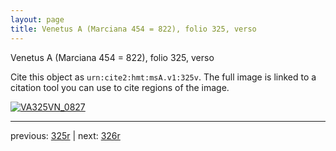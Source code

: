 ```yaml
---
layout: page
title: Venetus A (Marciana 454 = 822), folio 325, verso
---
```


Venetus A (Marciana 454 = 822), folio 325, verso

Cite this object as `urn:cite2:hmt:msA.v1:325v`.  The full image is linked to a citation tool you can use to cite regions of the image.

[![VA325VN_0827](http://www.homermultitext.org/iipsrv?IIIF=/project/homer/pyramidal/deepzoom/hmt/vaimg/2017a/VA325VN_0827.tif/full/800,/0/default.jpg)](http://www.homermultitext.org/ict2/?urn=urn:cite2:hmt:vaimg.2017a:VA325VN_0827) 

---

previous:  [325r](../325r/) | next: [326r](../326r/)